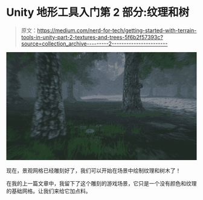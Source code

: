 # Unity 地形工具入门第 2 部分:纹理和树

> 原文：<https://medium.com/nerd-for-tech/getting-started-with-terrain-tools-in-unity-part-2-textures-and-trees-5f6b2f57393c?source=collection_archive---------2----------------------->

![](img/84ca6aa33b6d904e49166a3bcb4be9dc.png)

现在，景观网格已经雕刻好了，我们可以开始在场景中绘制纹理和树木了！

在我的上一篇文章中，我留下了这个雕刻的游戏场景，它只是一个没有颜色和纹理的基础网格。让我们来给它加点料。
